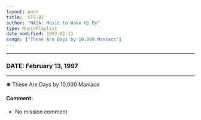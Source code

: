 ```yaml
---
layout: post
title:  STS-82
author: "NASA: Music to Wake Up By"
type: MusicPlaylist
date_modified: 1997-02-13
songs: ["These Are Days by 10,000 Maniacs"]
---
```


----
### DATE: February 13, 1997
----
✺ These Are Days by 10,000 Maniacs

#### Comment:
* No mission comment



<br/>
<center>
	<a target="_blank"
	   href="https://twitter.com/intent/tweet?hashtags=Space,NASA,Playlist,NASAWakeupCalls,SpaceProgram&text={{ page.author}}, '{{ page.songs.first }}' {{ page.title }}, {{ page.date | date: '%B %d, %Y' }}. {{ site.url }}{{ page.url }} @nasawakeupcalls">
	   <i class="fab fa-twitter" alt="Tweet this page" style="font-size: 1.3em;"></i>
	</a>
	&nbsp; 	<i class="fas fa-user-astronaut" style="font-size: 1.5em;"></i> &nbsp;
    <a type="amzn" search="'These Are Days by 10,000 Maniacs'" category="popular music">
        <i class="fab fa-amazon" style="font-size: 1.3em;"></i>
    </a>
</center>
